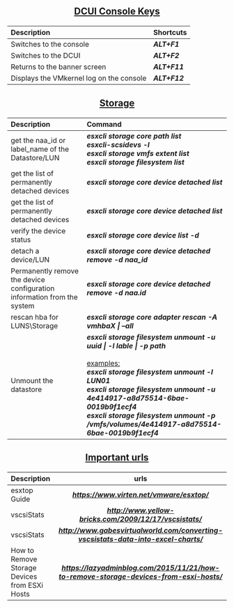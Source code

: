 ## <p align="center"><ins>DCUI Console Keys</ins></p>
<div align="center">

| Description | Shortcuts|
| :--- | :--- |
| Switches to the console| ***ALT+F1***|
| Switches to the DCUI| ***ALT+F2***|
| Returns to the banner screen| ***ALT+F11***|
| Displays the VMkernel log on the console| ***ALT+F12***|

## <p align="center"><ins>Storage</ins></p>

| Description | Command |
| :--- | :--- |
| get the naa_id or label_name of the Datastore/LUN | ***esxcli storage core path list***<br /> ***esxcli-scsidevs -l*** <br /> ***esxcli storage vmfs extent list*** <br/>***esxcli storage filesystem list***|
| get the list of permanently detached devices | ***esxcli storage core device detached list*** |
| get the list of permanently detached devices | ***esxcli storage core device detached list***|
| verify the device status | ***esxcli storage core device list -d <NAA ID>***|
| detach a device/LUN | ***esxcli storage core device detached remove -d naa_id*** |
| Permanently remove the device configuration <br/>information from the system | ***esxcli storage core device detached remove -d naa.id***|
| rescan hba for LUNS\Storage | ***esxcli storage core adapter rescan -A vmhbaX \| –all*** |
| Unmount the datastore | ***esxcli storage filesystem unmount -u uuid \| -l lable \| -p path***<br/><br/> <ins>examples:</ins> <br/> ***esxcli storage filesystem unmount -l LUN01*** <br/> ***esxcli storage filesystem unmount -u 4e414917-a8d75514-6bae-0019b9f1ecf4*** <br/> ***esxcli storage filesystem unmount -p /vmfs/volumes/4e414917-a8d75514-6bae-0019b9f1ecf4***|

## <p align="center"><ins>Important urls</ins></p>

| Description | urls|
| :--- | :---: |
| esxtop Guide | ***https://www.virten.net/vmware/esxtop/*** |
| vscsiStats   | ***http://www.yellow-bricks.com/2009/12/17/vscsistats/***|
| vscsiStats   | ***http://www.gabesvirtualworld.com/converting-vscsistats-data-into-excel-charts/***|
|How to Remove Storage Devices from ESXi Hosts|***https://lazyadminblog.com/2015/11/21/how-to-remove-storage-devices-from-esxi-hosts/***|
 
</div>